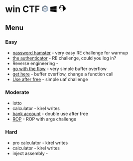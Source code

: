 # win CTF <img src="https://github.com/MajoRoth/CTF/blob/main/static/c.svg" width="20"> <img src="https://github.com/MajoRoth/CTF/blob/main/static/windows.svg" width="20"> <img src="https://github.com/MajoRoth/CTF/blob/main/static/ida.png" width="25">


## Menu
### Easy
* [password hamster](https://github.com/MajoRoth/CTF/tree/main/password_hamster) - very easy RE challenge for warmup
* [the authenticator](https://github.com/MajoRoth/CTF/tree/main/the_authenticator) - RE challenge, could you log in?
* Reverse engineering -
* [go with the flow](https://github.com/MajoRoth/CTF/tree/main/go_with_the_flow) - very simple buffer overflow
* [get here](https://github.com/MajoRoth/CTF/tree/main/get_here) - buffer overflow, change a function call
* [Use after free](https://github.com/MajoRoth/CTF/tree/main/easy_uaf) - simple uaf challenge

### Moderate
* lotto
* calculator - kirel writes 
* [bank account](https://github.com/MajoRoth/CTF/tree/main/bank_account) - double use after free
* [ROP](https://github.com/MajoRoth/CTF/tree/main/ROP) - ROP with args challenge

### Hard
* pro calculator - kirel writes
* calculator - kirel writes 
* inject assembly -
